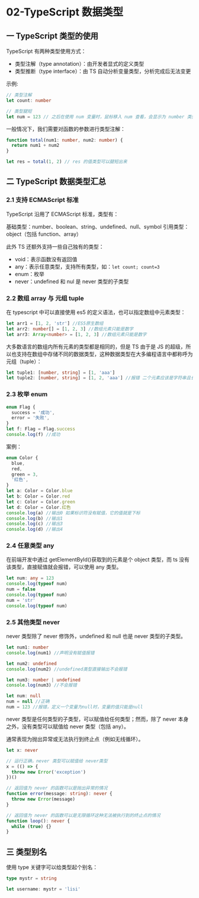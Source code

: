 # 02-TypeScript 数据类型

## 一 TypeScript 类型的使用

TypeScript 有两种类型使用方式：

- 类型注解（type annotation）：由开发者显式的定义类型
- 类型推断（type interface）：由 TS 自动分析变量类型，分析完成后无法变更

示例:

```ts
// 类型注解
let count: number

// 类型腿短
let num = 123 // 之后在使用 num 变量时，鼠标移入 num 查看，会显示为 number 类型
```

一般情况下，我们需要对函数的参数进行类型注解：

```ts
function total(num1: number, num2: number) {
  return num1 + num2
}

let res = total(1, 2) // res 的值类型可以腿短出来
```

## 二 TypeScript 数据类型汇总

### 2.1 支持 ECMAScript 标准

TypeScript 沿用了 ECMAScript 标准，类型有：

基础类型：number、boolean、string、undefined、null、symbol
引用类型：object（包括 function、array）

此外 TS 还额外支持一些自己独有的类型：

- void：表示函数没有返回值
- any：表示任意类型，支持所有类型，如：`let count; count=3`
- enum：枚举
- never：undefined 和 nul 是 never 类型的子类型

### 2.2 数组 array 与 元组 tuple

在 typescript 中可以直接使用 es5 的定义语法，也可以指定数组中元素类型：

```ts
let arr1 = [1, 2, 'str'] //ES5原生数组
let arr2: number[] = [1, 2, 3] //数组元素只能是数字
let arr3: Array<number> = [1, 2, 3] //数组元素只能是数字
```

大多数语言的数组内所有元素的类型都是相同的，但是 TS 由于是 JS 的超级，所以也支持在数组中存储不同的数据类型，这种数据类型在大多编程语言中都称呼为元组（tuple）：

```ts
let tuple1: [number, string] = [1, 'aaa']
let tuple2: [number, string] = [1, 2, 'aaa'] //报错 二个元素应该是字符串且长度不对
```

### 2.3 枚举 enum

```ts
enum Flag {
  success = '成功',
  error = '失败',
}
let f: Flag = Flag.success
console.log(f) //成功
```

案例：

```ts
enum Color {
  blue,
  red,
  green = 3,
  '红色',
}
let a: Color = Color.blue
let b: Color = Color.red
let c: Color = Color.green
let d: Color = Color.红色
console.log(a) //输出0 如果标识符没有赋值，它的值就是下标
console.log(b) //输出1
console.log(c) //输出3
console.log(d) //输出4
```

### 2.4 任意类型 any

在前端开发中通过 getElementById()获取到的元素是个 object 类型，而 ts 没有该类型，直接赋值就会报错，可以使用 any 类型。

```ts
let num: any = 123
console.log(typeof num)
num = false
console.log(typeof num)
num = 'str'
console.log(typeof num)
```

### 2.5 其他类型 never

never 类型除了 never 修饰外，undefined 和 null 也是 never 类型的子类型。

```ts
let num1: number
console.log(num1) //声明没有赋值报错

let num2: undefined
console.log(num2) //undefined类型直接输出不会报错

let num3: number | undefined
console.log(num3) //不会报错

let num: null
num = null //正确
num = 123 //报错，定义一个变量为null时，变量的值只能是null
```

never 类型是任何类型的子类型，可以赋值给任何类型；然而，除了 never 本身之外，没有类型可以赋值给 never 类型（包括 any）。

通常表现为抛出异常或无法执行到终止点（例如无线循环）。

```ts
let x: never

// 运行正确，never 类型可以赋值给 never类型
x = (() => {
  throw new Error('exception')
})()

// 返回值为 never 的函数可以是抛出异常的情况
function error(message: string): never {
  throw new Error(message)
}

// 返回值为 never 的函数可以是无限循环这种无法被执行到的终止点的情况
function loop(): never {
  while (true) {}
}
```

## 三 类型别名

使用 type 关键字可以给类型起个别名：

```ts
type mystr = string

let username: mystr = 'lisi'
```
